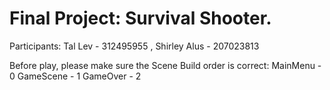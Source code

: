 # Final Project: Survival Shooter.
Participants: 
Tal Lev - 312495955 ,
Shirley Alus - 207023813

Before play, please make sure the Scene Build order is correct:
MainMenu - 0 
GameScene - 1
GameOver - 2 
